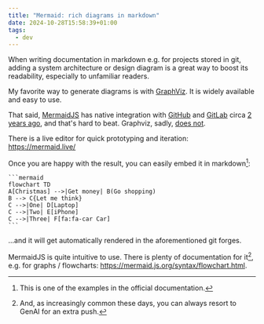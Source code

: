 ```yaml
---
title: "Mermaid: rich diagrams in markdown"
date: 2024-10-28T15:58:39+01:00
tags:
  - dev
---
```


When writing documentation in markdown e.g. for projects stored in git, adding
a system architecture or design diagram is a great way to boost its readability,
especially to unfamiliar readers.

My favorite way to generate diagrams is with [GraphViz](https://graphviz.org/).
It is widely available and easy to use.

That said, [MermaidJS](https://mermaid.js.org/) has native integration with
[GitHub](https://github.blog/developer-skills/github/include-diagrams-markdown-files-mermaid/)
and [GitLab](https://docs.gitlab.com/ee/user/markdown.html#mermaid) circa [2
years ago](https://github.com/github/roadmap/issues/372), and that's hard to
beat. Graphviz, sadly, [does
not](https://forum.graphviz.org/t/github-adding-support-for-mermaid-diagrams/998).

<!--more-->

There is a live editor for quick prototyping and iteration: https://mermaid.live/

Once you are happy with the result, you can easily embed it in markdown[^1]:

    ```mermaid
    flowchart TD
    A[Christmas] -->|Get money| B(Go shopping)
    B --> C{Let me think}
    C -->|One| D[Laptop]
    C -->|Two| E[iPhone]
    C -->|Three| F[fa:fa-car Car]
    ```

...and it will get automatically rendered in the aforementioned git forges.

MermaidJS is quite intuitive to use. There is plenty of documentation for it[^2],
e.g. for graphs / flowcharts: https://mermaid.js.org/syntax/flowchart.html.


[^1]: This is one of the examples in the official documentation.

[^2]: And, as increasingly common these days, you can always resort to GenAI for
    an extra push.
